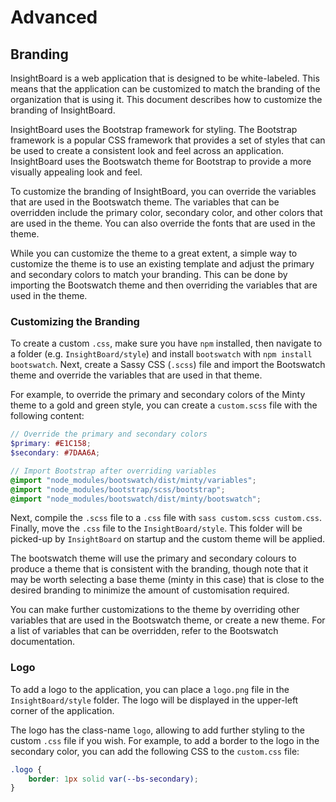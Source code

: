 # Advanced

## Branding

InsightBoard is a web application that is designed to be white-labeled. This means that the application can be customized to match the branding of the organization that is using it. This document describes how to customize the branding of InsightBoard.

InsightBoard uses the Bootstrap framework for styling. The Bootstrap framework is a popular CSS framework that provides a set of styles that can be used to create a consistent look and feel across an application. InsightBoard uses the Bootswatch theme for Bootstrap to provide a more visually appealing look and feel.

To customize the branding of InsightBoard, you can override the variables that are used in the Bootswatch theme. The variables that can be overridden include the primary color, secondary color, and other colors that are used in the theme. You can also override the fonts that are used in the theme.

While you can customize the theme to a great extent, a simple way to customize the theme is to use an existing template and adjust the primary and secondary colors to match your branding. This can be done by importing the Bootswatch theme and then overriding the variables that are used in the theme.

### Customizing the Branding

To create a custom `.css`, make sure you have `npm` installed, then navigate to a folder (e.g. `InsightBoard/style`) and install `bootswatch` with `npm install bootswatch`. Next, create a Sassy CSS (`.scss`) file and import the Bootswatch theme and override the variables that are used in that theme.

For example, to override the primary and secondary colors of the Minty theme to a gold and green style, you can create a `custom.scss` file with the following content:

```scss
// Override the primary and secondary colors
$primary: #E1C158;
$secondary: #7DAA6A;

// Import Bootstrap after overriding variables
@import "node_modules/bootswatch/dist/minty/variables";
@import "node_modules/bootstrap/scss/bootstrap";
@import "node_modules/bootswatch/dist/minty/bootswatch";
```

Next, compile the `.scss` file to a `.css` file with `sass custom.scss custom.css`. Finally, move the `.css` file to the `InsightBoard/style`. This folder will be picked-up by `InsightBoard` on startup and the custom theme will be applied.

The bootswatch theme will use the primary and secondary colours to produce a theme that is consistent with the branding, though note that it may be worth selecting a base theme (minty in this case) that is close to the desired branding to minimize the amount of customisation required.

You can make further customizations to the theme by overriding other variables that are used in the Bootswatch theme, or create a new theme. For a list of variables that can be overridden, refer to the Bootswatch documentation.

### Logo

To add a logo to the application, you can place a `logo.png` file in the `InsightBoard/style` folder. The logo will be displayed in the upper-left corner of the application.

The logo has the class-name `logo`, allowing to add further styling to the custom `.css` file if you wish. For example, to add a border to the logo in the secondary color, you can add the following CSS to the `custom.css` file:

```css
.logo {
    border: 1px solid var(--bs-secondary);
}
```
